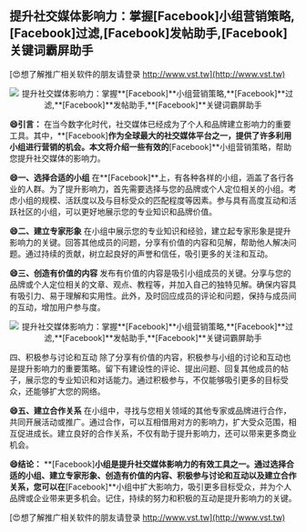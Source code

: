## **提升社交媒体影响力：掌握**[Facebook]**小组营销策略,**[Facebook]**过滤,**[Facebook]**发帖助手,**[Facebook]**关键词霸屏助手**

[😍想了解推广相关软件的朋友请登录 http://www.vst.tw](http://www.vst.tw)

 <center><img src="https://vst.tw/MP4/tuiguang/png/3.png" alt="提升社交媒体影响力：掌握**[Facebook]**小组营销策略,**[Facebook]**过滤,**[Facebook]**发帖助手,**[Facebook]**关键词霸屏助手"></center>

**😄引言：**
在当今数字化时代，社交媒体已经成为了个人和品牌建立影响力的重要工具。其中，**[Facebook]**作为全球最大的社交媒体平台之一，提供了许多利用小组进行营销的机会。本文将介绍一些有效的**[Facebook]**小组营销策略，帮助您提升社交媒体的影响力。

**😄一、选择合适的小组**
在**[Facebook]**上，有各种各样的小组，涵盖了各行各业的人群。为了提升影响力，首先需要选择与您的品牌或个人定位相关的小组。考虑小组的规模、活跃度以及与目标受众的匹配程度等因素。参与具有高度互动和活跃社区的小组，可以更好地展示您的专业知识和品牌价值。

**😄二、建立专家形象**
在小组中展示您的专业知识和经验，建立起专家形象是提升影响力的关键。回答其他成员的问题，分享有价值的内容和见解，帮助他人解决问题。通过持续的贡献，树立起良好的声誉和信任，吸引更多的关注和互动。

**😄三、创造有价值的内容**
发布有价值的内容是吸引小组成员的关键。分享与您的品牌或个人定位相关的文章、观点、教程等，并加入自己的独特见解。确保内容具有吸引力、易于理解和实用性。此外，及时回应成员的评论和问题，保持与成员间的互动，增加用户参与度。

 <center><img src="https://vst.tw/MP4/tuiguang/png/8.png" alt="提升社交媒体影响力：掌握**[Facebook]**小组营销策略,**[Facebook]**过滤,**[Facebook]**发帖助手,**[Facebook]**关键词霸屏助手"></center>

四、积极参与讨论和互动
除了分享有价值的内容，积极参与小组的讨论和互动也是提升影响力的重要策略。留下有建设性的评论、提出问题、回复其他成员的帖子，展示您的专业知识和对话能力。通过积极参与，不仅能够吸引更多的目标受众，还能够扩大您的网络。

**😄五、建立合作关系**
在小组中，寻找与您相关领域的其他专家或品牌进行合作，共同开展活动或推广。通过合作，可以互相借用对方的影响力，扩大受众范围，相互促进成长。建立良好的合作关系，不仅有助于提升影响力，还可以带来更多商业机会。

**😄结论：**
**[Facebook]**小组是提升社交媒体影响力的有效工具之一。通过选择合适的小组、建立专家形象、创造有价值的内容、积极参与讨论和互动以及建立合作关系，您可以在**[Facebook]**小组中扩大影响力，吸引更多目标受众，并为个人品牌或企业带来更多机会。记住，持续的努力和积极的互动是提升影响力的关键。

[😍想了解推广相关软件的朋友请登录 http://www.vst.tw](http://www.vst.tw)



